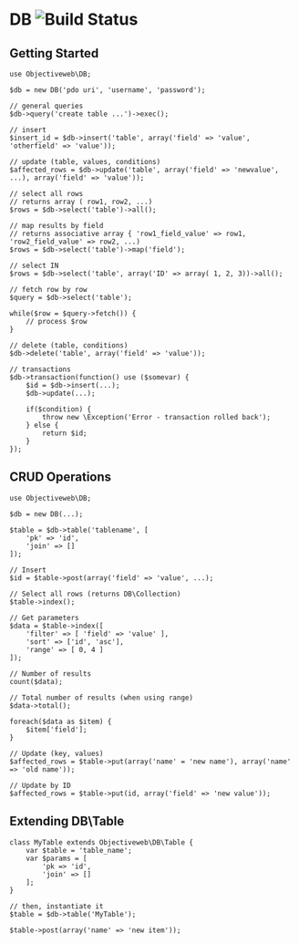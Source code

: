 DB  ![Build Status](https://travis-ci.org/objectiveweb/db.svg?branch=master)
==

Getting Started
---------------

    use Objectiveweb\DB;

    $db = new DB('pdo uri', 'username', 'password');

    // general queries
    $db->query('create table ...')->exec();

    // insert
    $insert_id = $db->insert('table', array('field' => 'value', 'otherfield' => 'value'));

    // update (table, values, conditions)
    $affected_rows = $db->update('table', array('field' => 'newvalue', ...), array('field' => 'value'));

    // select all rows
    // returns array ( row1, row2, ...)
    $rows = $db->select('table')->all();

    // map results by field
    // returns associative array { 'row1_field_value' => row1, 'row2_field_value' => row2, ...)
    $rows = $db->select('table')->map('field');

    // select IN
    $rows = $db->select('table', array('ID' => array( 1, 2, 3))->all();

    // fetch row by row
    $query = $db->select('table');

    while($row = $query->fetch()) {
        // process $row
    }

    // delete (table, conditions)
    $db->delete('table', array('field' => 'value'));

    // transactions
    $db->transaction(function() use ($somevar) {
        $id = $db->insert(...);
        $db->update(...);

        if($condition) {
            throw new \Exception('Error - transaction rolled back');
        } else {
            return $id;
        }
    });

CRUD Operations
---------------

    use Objectiveweb\DB;

    $db = new DB(...);

    $table = $db->table('tablename', [
        'pk' => 'id',
        'join' => []
    ]);

    // Insert
    $id = $table->post(array('field' => 'value', ...);

    // Select all rows (returns DB\Collection)
    $table->index();

    // Get parameters
    $data = $table->index([ 
        'filter' => [ 'field' => 'value' ], 
        'sort' => ['id', 'asc'],
        'range' => [ 0, 4 ]
    ]);

    // Number of results
    count($data);

    // Total number of results (when using range)
    $data->total();

    foreach($data as $item) {
        $item['field'];
    }

    // Update (key, values)
    $affected_rows = $table->put(array('name' = 'new name'), array('name' => 'old name'));

    // Update by ID
    $affected_rows = $table->put(id, array('field' => 'new value'));


Extending DB\Table
------------------

    class MyTable extends Objectiveweb\DB\Table {
        var $table = 'table_name';
        var $params = [
            'pk => 'id',
            'join' => []
        ];
    }

    // then, instantiate it
    $table = $db->table('MyTable');

    $table->post(array('name' => 'new item'));
